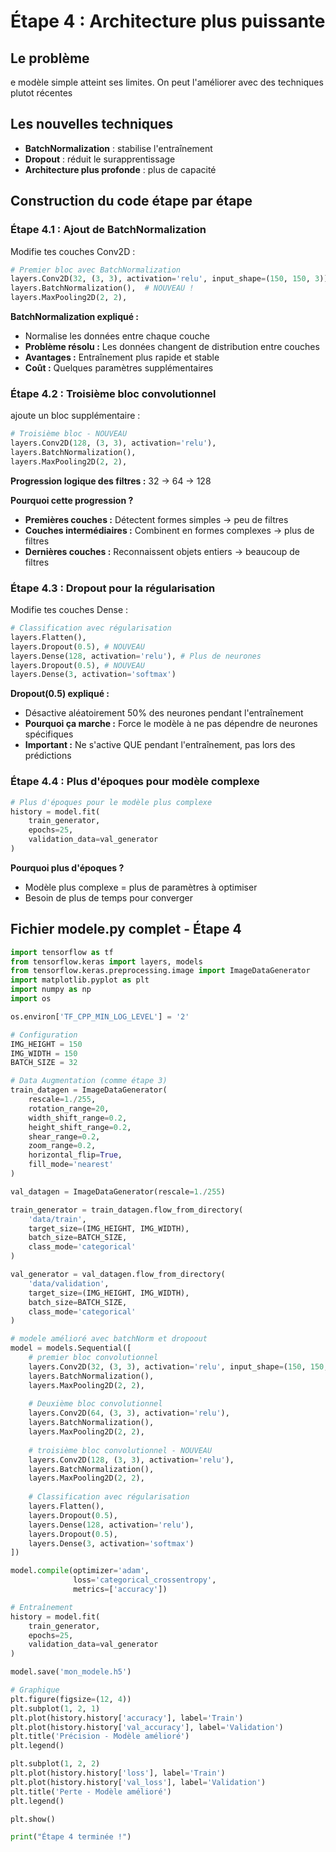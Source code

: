 # Étape 4 : Architecture plus puissante

## Le problème

e modèle simple atteint ses limites. On peut l'améliorer avec des techniques plutot récentes

## Les nouvelles techniques

- **BatchNormalization** : stabilise l'entraînement
- **Dropout** : réduit le surapprentissage
- **Architecture plus profonde** : plus de capacité

## Construction du code étape par étape

### Étape 4.1 : Ajout de BatchNormalization

Modifie tes couches Conv2D :

```python
# Premier bloc avec BatchNormalization
layers.Conv2D(32, (3, 3), activation='relu', input_shape=(150, 150, 3)),
layers.BatchNormalization(),  # NOUVEAU !
layers.MaxPooling2D(2, 2),
```

**BatchNormalization expliqué :**
- Normalise les données entre chaque couche
- **Problème résolu :** Les données changent de distribution entre couches
- **Avantages :** Entraînement plus rapide et stable
- **Coût :** Quelques paramètres supplémentaires

### Étape 4.2 : Troisième bloc convolutionnel

ajoute un bloc supplémentaire :

```python
# Troisième bloc - NOUVEAU
layers.Conv2D(128, (3, 3), activation='relu'),
layers.BatchNormalization(),
layers.MaxPooling2D(2, 2),
```

**Progression logique des filtres :** 32 → 64 → 128

**Pourquoi cette progression ?**
- **Premières couches :** Détectent formes simples → peu de filtres
- **Couches intermédiaires :** Combinent en formes complexes → plus de filtres
- **Dernières couches :** Reconnaissent objets entiers → beaucoup de filtres

### Étape 4.3 : Dropout pour la régularisation

Modifie tes couches Dense :

```python
# Classification avec régularisation
layers.Flatten(),
layers.Dropout(0.5), # NOUVEAU
layers.Dense(128, activation='relu'), # Plus de neurones
layers.Dropout(0.5), # NOUVEAU
layers.Dense(3, activation='softmax')
```

**Dropout(0.5) expliqué :**
- Désactive aléatoirement 50% des neurones pendant l'entraînement
- **Pourquoi ça marche :** Force le modèle à ne pas dépendre de neurones spécifiques
- **Important :** Ne s'active QUE pendant l'entraînement, pas lors des prédictions

### Étape 4.4 : Plus d'époques pour modèle complexe

```python
# Plus d'époques pour le modèle plus complexe
history = model.fit(
    train_generator,
    epochs=25,
    validation_data=val_generator
)
```

**Pourquoi plus d'époques ?**
- Modèle plus complexe = plus de paramètres à optimiser
- Besoin de plus de temps pour converger

## Fichier modele.py complet - Étape 4

```python
import tensorflow as tf
from tensorflow.keras import layers, models
from tensorflow.keras.preprocessing.image import ImageDataGenerator
import matplotlib.pyplot as plt
import numpy as np
import os

os.environ['TF_CPP_MIN_LOG_LEVEL'] = '2'

# Configuration
IMG_HEIGHT = 150
IMG_WIDTH = 150
BATCH_SIZE = 32

# Data Augmentation (comme étape 3)
train_datagen = ImageDataGenerator(
    rescale=1./255,
    rotation_range=20,
    width_shift_range=0.2,
    height_shift_range=0.2,
    shear_range=0.2,
    zoom_range=0.2,
    horizontal_flip=True,
    fill_mode='nearest'
)

val_datagen = ImageDataGenerator(rescale=1./255)

train_generator = train_datagen.flow_from_directory(
    'data/train',
    target_size=(IMG_HEIGHT, IMG_WIDTH),
    batch_size=BATCH_SIZE,
    class_mode='categorical'
)

val_generator = val_datagen.flow_from_directory(
    'data/validation',
    target_size=(IMG_HEIGHT, IMG_WIDTH),
    batch_size=BATCH_SIZE,
    class_mode='categorical'
)

# modele amélioré avec batchNorm et dropoout
model = models.Sequential([
    # premier bloc convolutionnel
    layers.Conv2D(32, (3, 3), activation='relu', input_shape=(150, 150, 3)),
    layers.BatchNormalization(),
    layers.MaxPooling2D(2, 2),
    
    # Deuxième bloc convolutionnel
    layers.Conv2D(64, (3, 3), activation='relu'),
    layers.BatchNormalization(),
    layers.MaxPooling2D(2, 2),
    
    # troisième bloc convolutionnel - NOUVEAU
    layers.Conv2D(128, (3, 3), activation='relu'),
    layers.BatchNormalization(),
    layers.MaxPooling2D(2, 2),
    
    # Classification avec régularisation
    layers.Flatten(),
    layers.Dropout(0.5),
    layers.Dense(128, activation='relu'),
    layers.Dropout(0.5),
    layers.Dense(3, activation='softmax')
])

model.compile(optimizer='adam',
              loss='categorical_crossentropy',
              metrics=['accuracy'])

# Entraînement
history = model.fit(
    train_generator,
    epochs=25,
    validation_data=val_generator
)

model.save('mon_modele.h5')

# Graphique
plt.figure(figsize=(12, 4))
plt.subplot(1, 2, 1)
plt.plot(history.history['accuracy'], label='Train')
plt.plot(history.history['val_accuracy'], label='Validation')
plt.title('Précision - Modèle amélioré')
plt.legend()

plt.subplot(1, 2, 2)
plt.plot(history.history['loss'], label='Train')
plt.plot(history.history['val_loss'], label='Validation')
plt.title('Perte - Modèle amélioré')
plt.legend()

plt.show()

print("Étape 4 terminée !")
```

